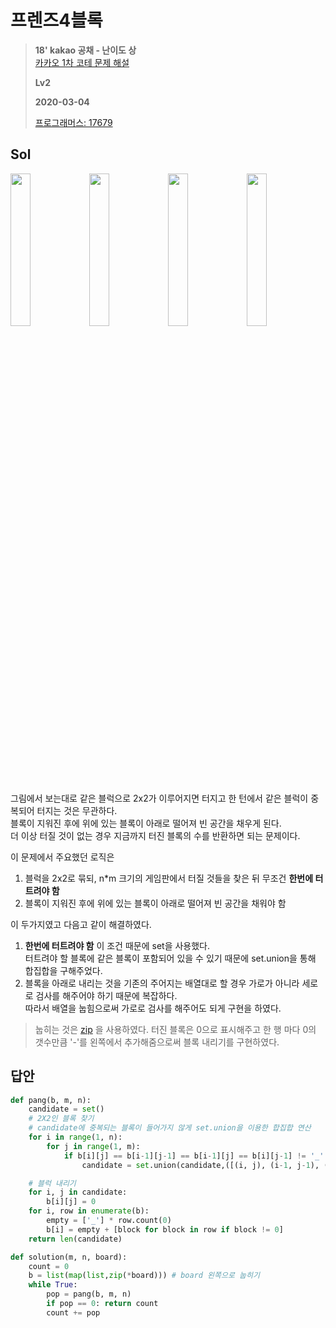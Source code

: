 # 프렌즈4블록
> **18' kakao 공채 - 난이도 상**  
> [카카오 1차 코테 문제 해설](https://tech.kakao.com/2017/09/27/kakao-blind-recruitment-round-1/)
>
> **Lv2**
>
> **2020-03-04**
>
> [프로그래머스: 17679](https://programmers.co.kr/learn/courses/30/lessons/17679)


## Sol

<img width=25% src=http://t1.kakaocdn.net/welcome2018/pang1.png><img width=25% src=http://t1.kakaocdn.net/welcome2018/pang2.png><img width=25% src=http://t1.kakaocdn.net/welcome2018/pang3.png><img width=25% src=http://t1.kakaocdn.net/welcome2018/pang4.png>


그림에서 보는대로 같은 블럭으로 2x2가 이루어지면 터지고 한 턴에서 같은 블럭이 중복되어 터지는 것은 무관하다.  
블록이 지워진 후에 위에 있는 블록이 아래로 떨어져 빈 공간을 채우게 된다.  
더 이상 터질 것이 없는 경우 지금까지 터진 블록의 수를 반환하면 되는 문제이다.  


이 문제에서 주요했던 로직은  
1. 블럭을 2x2로 묶되, n*m 크기의 게임판에서 터질 것들을 찾은 뒤 무조건 **한번에 터트려야 함**
2. 블록이 지워진 후에 위에 있는 블록이 아래로 떨어져 빈 공간을 채워야 함

이 두가지였고 다음고 같이 해결하였다.  


1. **한번에 터트려야 함** 이 조건 때문에 set을 사용했다.  
터트려야 할 블록에 같은 블록이 포함되어 있을 수 있기 때문에 set.union을 통해 합집합을 구해주었다.
2. 블록을 아래로 내리는 것을 기존의 주어지는 배열대로 할 경우 가로가 아니라 세로로 검사를 해주어야 하기 때문에 복잡하다.  
따라서 배열을 눕힘으로써 가로로 검사를 해주어도 되게 구현을 하였다.
> 눕히는 것은 [zip](https://excelsior-cjh.tistory.com/100) 을 사용하였다.
> 터진 블록은 0으로 표시해주고 한 행 마다 0의 갯수만큼 '-'를 왼쪽에서 추가해줌으로써 블록 내리기를 구현하였다.

 
## 답안
```python
def pang(b, m, n):
    candidate = set()
    # 2X2인 블록 찾기
    # candidate에 중복되는 블록이 들어가지 않게 set.union을 이용한 합집합 연산
    for i in range(1, n):
        for j in range(1, m):
            if b[i][j] == b[i-1][j-1] == b[i-1][j] == b[i][j-1] != '_':
                candidate = set.union(candidate,([(i, j), (i-1, j-1), (i-1, j), (i, j-1)]))

    # 블럭 내리기
    for i, j in candidate:
        b[i][j] = 0
    for i, row in enumerate(b):
        empty = ['_'] * row.count(0)
        b[i] = empty + [block for block in row if block != 0]
    return len(candidate)

def solution(m, n, board):
    count = 0
    b = list(map(list,zip(*board))) # board 왼쪽으로 눕히기
    while True:
        pop = pang(b, m, n)
        if pop == 0: return count
        count += pop
```
